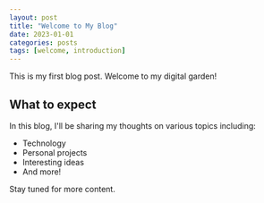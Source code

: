 ```yaml
---
layout: post
title: "Welcome to My Blog"
date: 2023-01-01
categories: posts
tags: [welcome, introduction]
---
```


This is my first blog post. Welcome to my digital garden!

## What to expect

In this blog, I'll be sharing my thoughts on various topics including:

- Technology
- Personal projects
- Interesting ideas
- And more!

Stay tuned for more content.

